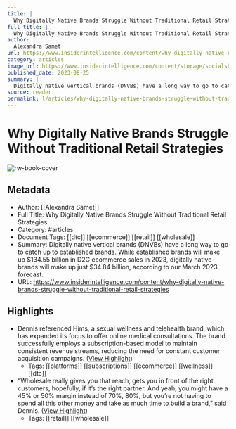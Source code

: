 ```yaml
---
title: |
  Why Digitally Native Brands Struggle Without Traditional Retail Strategies
full_title: |
  Why Digitally Native Brands Struggle Without Traditional Retail Strategies
author: |
  Alexandra Samet
url: https://www.insiderintelligence.com/content/why-digitally-native-brands-struggle-without-traditional-retail-strategies
category: articles
image_url: https://www.insiderintelligence.com/content/storage/socialsharingdefault/default-image-share.png?im=FitAndFill,width=1200,height=630
published_date: 2023-08-25
summary: |
  Digitally native vertical brands (DNVBs) have a long way to go to catch up to established brands. While established brands will make up $134.55 billion in D2C ecommerce sales in 2023, digitally native brands will make up just $34.84 billion, according to our March 2023 forecast.
source: reader
permalink: l/articles/why-digitally-native-brands-struggle-without-traditional-retail-strategies
---
```

# Why Digitally Native Brands Struggle Without Traditional Retail Strategies

![rw-book-cover](https://www.insiderintelligence.com/content/storage/socialsharingdefault/default-image-share.png?im=FitAndFill,width=1200,height=630)

## Metadata
- Author: [[Alexandra Samet]]
- Full Title: Why Digitally Native Brands Struggle Without Traditional Retail Strategies
- Category: #articles
- Document Tags: [[dtc]] [[ecommerce]] [[retail]] [[wholesale]] 
- Summary: Digitally native vertical brands (DNVBs) have a long way to go to catch up to established brands. While established brands will make up $134.55 billion in D2C ecommerce sales in 2023, digitally native brands will make up just $34.84 billion, according to our March 2023 forecast.
- URL: https://www.insiderintelligence.com/content/why-digitally-native-brands-struggle-without-traditional-retail-strategies

## Highlights
- Dennis referenced Hims, a sexual wellness and telehealth brand, which has expanded its focus to offer online medical consultations. The brand successfully employs a subscription-based model to maintain consistent revenue streams, reducing the need for constant customer acquisition campaigns. ([View Highlight](https://read.readwise.io/read/01h97zp6897xz3ss6xbpsegfx7))
    - Tags: [[platforms]] [[subscriptions]] [[ecommerce]] [[wellness]] [[dtc]] 
- “Wholesale really gives you that reach, gets you in front of the right customers, hopefully, if it’s the right partner. And yeah, you might have a 45% or 50% margin instead of 70%, 80%, but you’re not having to spend all this other money and take as much time to build a brand,” said Dennis. ([View Highlight](https://read.readwise.io/read/01h97zpznknxnb8qp8yrhy99ap))
    - Tags: [[retail]] [[wholesale]] 


